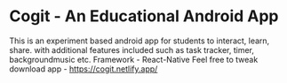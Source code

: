 # Cogit - An Educational Android App

This is an experiment based android app for students to interact, learn, share. with additional features included such as task tracker, timer, backgroundmusic etc.
Framework - React-Native 
Feel free to tweak
download app - https://cogit.netlify.app/
